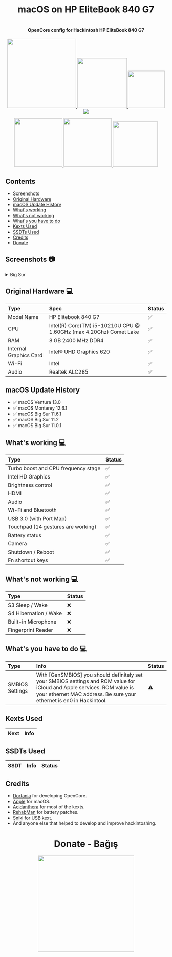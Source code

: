<h1 align="center"> macOS on HP EliteBook 840 G7 </h1>

<p align="center">
  <img src="">
</p>

<h4 align="center"> OpenCore config for Hackintosh HP EliteBook 840 G7 </h4>

<p align="center">
<a href="https://www.apple.com/macos/ventura/">
  <img src="https://img.shields.io/badge/macOS-Ventura%2013.0-orange" width="215"/> </a>
<a href="https://github.com/acidanthera/OpenCorePkg/releases">
  <img src="https://img.shields.io/badge/OpenCore-0.8.5-9cf" width="155"/> </a>
<a href="https://github.com/yusufklncc/HP-EliteBook-840-G7-Hackintosh/releases">
  <img src="https://img.shields.io/badge/release-EFI-blue.svg" width="115"/> </a>
<a href="https://github.com/yusufklncc/HP-EliteBook-840-G7-Hackintosh/issues"> 
  <img src="https://img.shields.io/github/issues/yusufklncc/HP-EliteBook-840-G7-Hackintosh"/> </a>
</p>
<p align="center">
<a href="https://t.me/yusufklncc">
  <img src="https://img.shields.io/badge/-@yusufklncc-2CA5E0?logo=Telegram&logoColor=blue" width="150"/> </a>
<a href="https://www.youtube.com/c/yusufklncc">
  <img src="https://img.shields.io/badge/-@yusufklncc-red?logo=YouTube&logoColor=white" width="150"/> </a>
<a href="https://www.paypal.com/paypalme/sevenpay">
  <img src="https://img.shields.io/badge/-@sevenpay-2CA5E0?logo=PayPal&logoColor=red" width="140"/> </a>

## Contents
  - [Screenshots](https://github.com/yusufklncc/HP-EliteBook-840-G7-Hackintosh#screenshots-)
  - [Original Hardware](https://github.com/yusufklncc/HP-EliteBook-840-G7-Hackintosh#original-hardware--)
  - [macOS Update History](https://github.com/yusufklncc/HP-EliteBook-840-G7-Hackintosh#macos-update-history)
  - [What's working](https://github.com/yusufklncc/HP-EliteBook-840-G7-Hackintosh#whats-working--)
  - [What's not working](https://github.com/yusufklncc/HP-EliteBook-840-G7-Hackintosh#whats-not-working--)
  - [What's you have to do](https://github.com/yusufklncc/HP-EliteBook-840-G7-Hackintosh#whats-you-have-to-do--)
  - [Kexts Used](https://github.com/yusufklncc/HP-EliteBook-840-G7-Hackintosh#kexts-used)
  - [SSDTs Used](https://github.com/yusufklncc/HP-EliteBook-840-G7-Hackintosh#ssdts-used)
  - [Credits](https://github.com/yusufklncc/HP-EliteBook-840-G7-Hackintosh#credits)
  - [Donate](https://github.com/yusufklncc/HP-EliteBook-840-G7-Hackintosh#-donate---ba%C4%9F%C4%B1%C5%9F-)
  
## Screenshots 📷

<details>
<summary>Big Sur</summary>
<p align="center">
  <img src="https://github.com/yusufklncc/HP-EliteBook-840-G7-Hackintosh/blob/main/macOS%20Big%20Sur.png">
</p>
</details>


## Original Hardware  💻

Type | Spec | Status
:---------|:---------|:----------
Model Name      | HP Elitebook 840 G7 | ✅
CPU              | Intel(R) Core(TM) i5-10210U CPU @ 1.60GHz (max 4.20Ghz) Comet Lake | ✅
RAM           | 8 GB 2400 MHz DDR4 | ✅
Internal Graphics Card | Intel® UHD Graphics 620 | ✅
Wi-Fi             | Intel | ✅
Audio       | Realtek ALC285 | ✅


## macOS Update History

- ✅ macOS Ventura 13.0 
- ✅ macOS Monterey 12.6.1
- ✅ macOS Big Sur 11.6.1
- ✅ macOS Big Sur 11.2
- ✅ macOS Big Sur 11.0.1
  

## What's working  💻
  
Type | Status
:---------|:---------
Turbo boost and CPU frequency stage |  ✅  
Intel HD Graphics             |  ✅  
Brightness control                  |  ✅  
HDMI                                |  ✅  
Audio          |  ✅  
Wi-Fi and Bluetooth         |  ✅  
USB 3.0 (with Port Map)        |  ✅  
Touchpad (14 gestures are working)   |  ✅  
Battery status   |  ✅  
Camera   |  ✅    
Shutdown / Reboot   |  ✅  
Fn shortcut keys   |  ✅  

## What's not working  💻
Type | Status
:---------|:--------- 
S3 Sleep / Wake   |  ❌
S4 Hibernation / Wake   |  ❌
Built-in Microphone   |  ❌
Fingerprint Reader   |  ❌
 
## What's you have to do  💻
  
Type | Info | Status
:---------|:---------|:----------
SMBIOS Settings  | With [GenSMBIOS] you should definitely set your SMBIOS settings and ROM value for iCloud and Apple services. ROM value is your ethernet MAC address. Be sure your ethernet is en0 in Hackintool. |  ⚠️
  
## Kexts Used 
 
Kext | Info 
:---------|:---------

  
## SSDTs Used
  
SSDT | Info | Status
:---------|:---------|:---------


## Credits
  
 - [Dortania](https://dortania.github.io) for developing OpenCore.
 - [Apple](https://www.apple.com) for macOS.
 - [Acidanthera](https://github.com/acidanthera) for most of the kexts.
 - [RehabMan](https://github.com/RehabMan) for battery patches.
 - [Sniki](https://github.com/Sniki) for USB kext.
 - And anyone else that helped to develop and improve hackintoshing.

<h1 align="center"> Donate - Bağış </h1>
<p align="center">
<a href="https://github.com/yusufklncc/yusfklncc/blob/main/Donate%20-%20Ba%C4%9F%C4%B1%C5%9F.md">
  <img src="https://github.com/yusufklncc/yusfklncc/blob/main/Resources/Donate.png" width="300">
